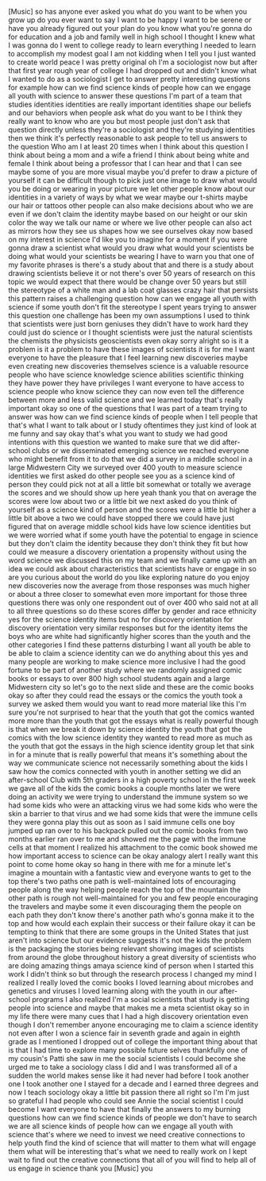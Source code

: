 
[Music]
so has anyone ever asked you what do you
want to be when you grow up do you ever
want to say I want to be happy I want to
be serene or have you already figured
out your plan do you know what you&#39;re
gonna do for education and a job and
family well in high school I thought I
knew what I was gonna do I went to
college ready to learn everything I
needed to learn to accomplish my modest
goal I am not kidding when I tell you I
just wanted to create world peace
I was pretty original oh I&#39;m a
sociologist now but after that first
year rough year of college I had dropped
out and didn&#39;t know what I wanted to do
as a sociologist I get to answer pretty
interesting questions for example how
can we find science kinds of people how
can we engage all youth with science to
answer these questions I&#39;m part of a
team that studies identities identities
are really important identities shape
our beliefs and our behaviors when
people ask what do you want to be I
think they really want to know who are
you but most people just don&#39;t ask that
question directly unless they&#39;re a
sociologist and they&#39;re studying
identities then we think it&#39;s perfectly
reasonable to ask people to tell us
answers to the question Who am I at
least 20 times when I think about this
question I think about being a mom and a
wife a friend I think about being white
and female I think about being a
professor that I can hear and that I can
see maybe some of you are more visual
maybe you&#39;d prefer to draw a picture of
yourself it can be difficult though to
pick just one image to draw what would
you be doing or wearing in your picture
we let other people know about our
identities in a variety of ways by what
we wear maybe our t-shirts
maybe our hair or tattoos other people
can also make decisions about who we are
even if we don&#39;t claim the identity
maybe based on our height or our skin
color the way we talk our name or where
we live other people can also act as
mirrors how they see us shapes how we
see ourselves okay now based on my
interest in science I&#39;d like you to
imagine for a moment if you were gonna
draw a scientist what would you draw
what would your scientists be doing what
would your scientists be wearing I have
to warn you that one of my favorite
phrases is there&#39;s a study about that
and there is a study about drawing
scientists believe it or not there&#39;s
over 50 years of research on this topic
we would expect that there would be
change over 50 years but still the
stereotype of a white man and a lab coat
glasses crazy hair that persists this
pattern raises a challenging question
how can we engage all youth with science
if some youth don&#39;t fit the stereotype I
spent years trying to answer this
question one challenge has been my own
assumptions I used to think that
scientists were just born geniuses they
didn&#39;t have to work hard they could just
do science or I thought scientists were
just the natural scientists the chemists
the physicists geoscientists even okay
sorry alright so is it a problem is it a
problem to have these images of
scientists it is for me I want everyone
to have the pleasure that I feel
learning new discoveries maybe even
creating new discoveries themselves
science is a valuable resource people
who have science knowledge science
abilities scientific thinking they have
power they have privileges I want
everyone to have
access to science people who know
science they can now even tell the
difference between more and less valid
science and we learned today that&#39;s
really important okay so one of the
questions that I was part of a team
trying to answer was how can we find
science kinds of people when I tell
people that that&#39;s what I want to talk
about or I study oftentimes they just
kind of look at me funny and say okay
that&#39;s what you want to study we had
good intentions with this question we
wanted to make sure that we did
after-school clubs or we disseminated
emerging science we reached everyone who
might benefit from it to do that we did
a survey in a middle school in a large
Midwestern City we surveyed over 400
youth to measure science identities we
first asked do other people see you as a
science kind of person they could pick
not at all a little bit somewhat or
totally we average the scores and we
should show up here yeah thank you that
on average the scores were low about two
or a little bit we next asked do you
think of yourself as a science kind of
person and the scores were a little bit
higher a little bit above a two we could
have stopped there we could have just
figured that on average middle school
kids have low science identities but we
were worried what if some youth have the
potential to engage in science but they
don&#39;t claim the identity because they
don&#39;t think they fit but how could we
measure a discovery orientation a
propensity without using the word
science we discussed this on my team and
we finally came up with an idea we could
ask about characteristics that
scientists have or engage in so are you
curious about the world
do you like exploring nature do you
enjoy new discoveries now the average
from those responses was much higher or
about a three closer to somewhat
even more important for those three
questions
there was only one respondent out of
over 400 who said not at all to all
three questions so do these scores
differ by gender and race ethnicity yes
for the science identity items but no
for discovery orientation for discovery
orientation very similar responses but
for the identity items the boys who are
white had significantly higher scores
than the youth and the other categories
I find these patterns disturbing I want
all youth be able to be able to claim a
science identity can we do anything
about this yes and many people are
working to make science more inclusive I
had the good fortune to be part of
another study where we randomly assigned
comic books or essays to over 800 high
school students again and a large
Midwestern city so let&#39;s go to the next
slide and these are the comic books okay
so after they could read the essays or
the comics the youth took a survey we
asked them would you want to read more
material like this I&#39;m sure you&#39;re not
surprised to hear that the youth that
got the comics wanted more more than the
youth that got the essays what is really
powerful though is that when we break it
down by science identity the youth that
got the comics with the low science
identity they wanted to read more as
much as the youth that got the essays in
the high science identity group let that
sink in for a minute
that is really powerful that means it&#39;s
something about the way we communicate
science not necessarily something about
the kids I saw how the comics connected
with youth in another setting we did an
after-school Club with 5th graders in a
high poverty school
in the first week we gave all of the
kids the comic books a couple months
later we were doing an activity we were
trying to understand the immune system
so we had some kids who were an
attacking virus we had some kids who
were the skin a barrier to that virus
and we had some kids that were the
immune cells they were gonna play this
out as soon as I said immune cells one
boy jumped up ran over to his backpack
pulled out the comic books from two
months earlier ran over to me and showed
me the page with the immune cells at
that moment I realized his attachment to
the comic book showed me how important
access to science can be okay
analogy alert I really want this point
to come home okay so hang in there with
me for a minute let&#39;s imagine a mountain
with a fantastic view and everyone wants
to get to the top there&#39;s two paths one
path is well-maintained
lots of encouraging people along the way
helping people reach the top of the
mountain the other path is rough not
well-maintained for you and few people
encouraging the travelers and maybe some
it even discouraging them the people on
each path they don&#39;t know there&#39;s
another path who&#39;s gonna make it to the
top and how would each explain their
success or their failure okay it can be
tempting to think that there are some
groups in the United States that just
aren&#39;t into science but our evidence
suggests it&#39;s not the kids the problem
is the packaging the stories being
relevant showing images of scientists
from around the globe throughout history
a great diversity of scientists who are
doing amazing things amaya science kind
of person when I started this work I
didn&#39;t think so but through the research
process I changed my mind I realized I
really loved the comic books I loved
learning about microbes and genetics
and viruses I loved learning along with
the youth in our after-school programs I
also realized I&#39;m a social scientists
that study is getting people into
science and maybe that makes me a meta
scientist okay so in my life
there were many cues that I had a high
discovery orientation even though I
don&#39;t remember anyone encouraging me to
claim a science identity not even after
I won a science fair in seventh grade
and again in eighth grade as I mentioned
I dropped out of college the important
thing about that is that I had time to
explore many possible future selves
thankfully one of my cousin&#39;s Patti she
saw in me the social scientists I could
become she urged me to take a sociology
class I did and I was transformed all of
a sudden the world makes sense like it
had never had before I took another one
I took another one I stayed for a decade
and I earned three degrees and now I
teach sociology okay a little bit
passion there all right
so I&#39;m I&#39;m just so grateful I had people
who could see Annie the social scientist
I could become I want everyone to have
that finally the answers to my burning
questions how can we find science kinds
of people we don&#39;t have to search we are
all science kinds of people how can we
engage all youth with science that&#39;s
where we need to invest we need creative
connections to help youth find the kind
of science that will matter to them what
will engage them what will be
interesting that&#39;s what we need to
really work on I kept wait to find out
the creative connections that all of you
will find to help all of us engage in
science thank you
[Music]
you
